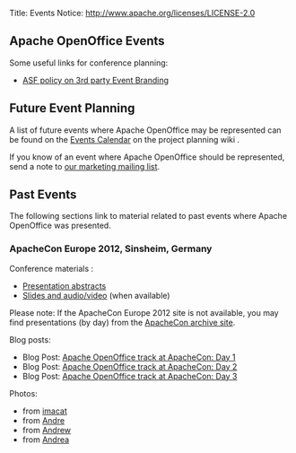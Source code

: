 Title:     Events
Notice: http://www.apache.org/licenses/LICENSE-2.0

## Apache OpenOffice Events

Some useful links for conference planning:

- [ASF policy on 3rd party Event Branding](http://www.apache.org/foundation/marks/events.html)

## Future Event Planning

A list of future events where Apache OpenOffice may be represented can be found on the [Events Calendar](https://cwiki.apache.org/confluence/display/OOOUSERS/Events+Calendar) on the project planning wiki .

If you know of an event where Apache OpenOffice should be represented, send a note to [our marketing mailing list](mailto:marketing@openoffice.apache.org).

## Past Events

The following sections link to material related to past events where Apache OpenOffice was presented.

### ApacheCon Europe 2012, Sinsheim, Germany

Conference materials :

- [Presentation abstracts](http://www.apachecon.eu/schedule/)
- [Slides and audio/video](http://www.apachecon.eu) (when available)

Please note: If the ApacheCon Europe 2012 site is not available, you may find presentations (by day)
from the [ApacheCon archive site](http://archive.apachecon.com/eu2012/presentations/).

Blog posts:

- Blog Post: [Apache OpenOffice track at ApacheCon: Day 1](https://blogs.apache.org/OOo/entry/openoffice_track_at_apachecon_day)
- Blog Post: [Apache OpenOffice track at ApacheCon: Day 2](https://blogs.apache.org/OOo/entry/apache_openoffice_track_at_apachecon)
- Blog Post: [Apache OpenOffice track at ApacheCon: Day 3](https://blogs.apache.org/OOo/entry/apache_openoffice_track_at_apachecon1)
    
Photos:

- from [imacat](https://www.dropbox.com/sh/gabjkfhzqcyfw8p/ouBYojX5P9)
- from [Andre](http://www.flickr.com/photos/awf-aoo/sets/)
- from [Andrew](http://360.io/LWdsMb)
- from [Andrea]( http://www.flickr.com/photos/89947020@N07/sets/)



